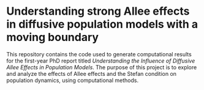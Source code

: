# Understanding strong Allee effects in diffusive population models with a moving boundary

This repository contains the code used to generate computational results for the first-year PhD report titled *Understanding the Influence of Diffusive Allee Effects in Population Models*. The purpose of this project is to explore and analyze the effects of Allee effects and the Stefan condition on population dynamics, using computational methods.
